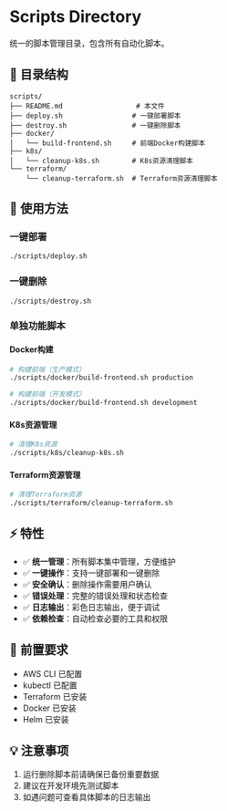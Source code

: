 # Scripts Directory

统一的脚本管理目录，包含所有自动化脚本。

## 📁 目录结构

```
scripts/
├── README.md                  # 本文件
├── deploy.sh                 # 一键部署脚本
├── destroy.sh                # 一键删除脚本
├── docker/
│   └── build-frontend.sh     # 前端Docker构建脚本
├── k8s/
│   └── cleanup-k8s.sh        # K8s资源清理脚本
└── terraform/
    └── cleanup-terraform.sh  # Terraform资源清理脚本
```

## 🚀 使用方法

### 一键部署
```bash
./scripts/deploy.sh
```

### 一键删除
```bash
./scripts/destroy.sh
```

### 单独功能脚本

#### Docker构建
```bash
# 构建前端（生产模式）
./scripts/docker/build-frontend.sh production

# 构建前端（开发模式）
./scripts/docker/build-frontend.sh development
```

#### K8s资源管理
```bash
# 清理K8s资源
./scripts/k8s/cleanup-k8s.sh
```

#### Terraform资源管理
```bash
# 清理Terraform资源
./scripts/terraform/cleanup-terraform.sh
```

## ⚡ 特性

- ✅ **统一管理**：所有脚本集中管理，方便维护
- ✅ **一键操作**：支持一键部署和一键删除
- ✅ **安全确认**：删除操作需要用户确认
- ✅ **错误处理**：完整的错误处理和状态检查
- ✅ **日志输出**：彩色日志输出，便于调试
- ✅ **依赖检查**：自动检查必要的工具和权限

## 🔧 前置要求

- AWS CLI 已配置
- kubectl 已配置
- Terraform 已安装
- Docker 已安装
- Helm 已安装

## 💡 注意事项

1. 运行删除脚本前请确保已备份重要数据
2. 建议在开发环境先测试脚本
3. 如遇问题可查看具体脚本的日志输出